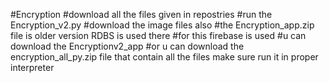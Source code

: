 #Encryption
#download all the files given in repostries
#run the Encryption_v2.py
#download the image files also
#the Encryption_app.zip file is older version RDBS is used there
#for this firebase is used
#u can download the Encryptionv2_app 
#or u  can download the encryption_all_py.zip file that contain all the files make sure run it in proper interpreter
